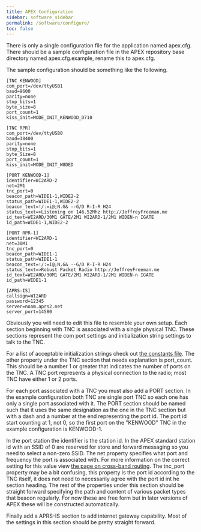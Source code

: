 ```yaml
---
title: APEX Configuration
sidebar: software_sidebar
permalink: /software/configure/
toc: false
---
```


There is only a single configuration file for the application named apex.cfg. There should be a sample configuration file in the APEX repository base directory named apex.cfg.example, rename this to apex.cfg.

The sample configuration should be something like the following.

    [TNC KENWOOD]
    com_port=/dev/ttyUSB1
    baud=9600
    parity=none
    stop_bits=1
    byte_size=8
    port_count=1
    kiss_init=MODE_INIT_KENWOOD_D710

    [TNC RPR]
    com_port=/dev/ttyUSB0
    baud=38400
    parity=none
    stop_bits=1
    byte_Size=8
    port_count=1
    kiss_init=MODE_INIT_W8DED

    [PORT KENWOOD-1]
    identifier=WI2ARD-2
    net=2M1
    tnc_port=0
    beacon_path=WIDE1-1,WIDE2-2
    status_path=WIDE1-1,WIDE2-2
    beacon_text=!/:=i@;N.G& --G/D R-I-R H24
    status_text=>Listening on 146.52Mhz http://JeffreyFreeman.me
    id_text=WI2ARD/30M1 GATE/2M1 WI2ARD-1/2M1 WIDEN-n IGATE
    id_path=WIDE1-1,WIDE2-2

    [PORT RPR-1]
    identifier=WI2ARD-1
    net=30M1
    tnc_port=0
    beacon_path=WIDE1-1
    status_path=WIDE1-1
    beacon_text=!/:=i@;N.G& --G/D R-I-R H24
    status_text=>Robust Packet Radio http://JeffreyFreeman.me
    id_text=WI2ARD/30M1 GATE/2M1 WI2ARD-1/2M1 WIDEN-n IGATE
    id_path=WIDE1-1

    [APRS-IS]
    callsign=WI2ARD
    password=12345
    server=noam.aprs2.net
    server_port=14580

Obviously you will need to edit this file to resemble your own setup. Each section beginning with TNC is associated with a single physical TNC. These sections represent the com port settings and initialization string settings to talk to the TNC.

For a list of acceptable initialization strings check out [the constants file](https://github.com/Syncleus/apex/blob/master/kiss/constants.py). The other property under the TNC section that needs explanation is port_count. This should be a number 1 or greater that indicates the number of ports on the TNC. A TNC port represents a physical connection to the radio; most TNC have either 1 or 2 ports.

For each port associated with a TNC you must also add a PORT section. In the example configuration both TNC are single port TNC so each one has only a single port associated with it. The PORT section should be named such that it uses the same designation as the one in the TNC section but with a dash and a number at the end representing the port id. The port id start counting at 1, not 0, so the first port on the "KENWOOD" TNC in the example configuration is KENWOOD-1.

In the port station the identifier is the station id. In the APEX standard station id with an SSID of 0 are reserved for store and forward messaging so you need to select a non-zero SSID. The net property specifies what port and frequency the port is associated with. For more information on the correct setting for this value view [the page on cross-band routing](/protocol/cross-band/). The tnc_port property may be a bit confusing, this property is the port id according to the TNC itself, it does not need to necessarily agree with the port id int he section heading. The rest of the properties under this section should be straight forward specifying the path and content of various packet types that beacon regularly. For now these are free form but in later versions of APEX these will be constructed automatically.

Finally add a APRS-IS section to add internet gateway capability. Most of the settings in this section should be pretty straight forward.
